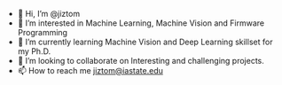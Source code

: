 - 👋 Hi, I’m @jiztom
- 👀 I’m interested in Machine Learning, Machine Vision and Firmware Programming
- 🌱 I’m currently learning Machine Vision and Deep Learning skillset for my Ph.D.
- 💞️ I’m looking to collaborate on Interesting and challenging projects.
- 📫 How to reach me jiztom@iastate.edu

<!---
jiztom/jiztom is a ✨ special ✨ repository because its `README.md` (this file) appears on your GitHub profile.
You can click the Preview link to take a look at your changes.
--->
